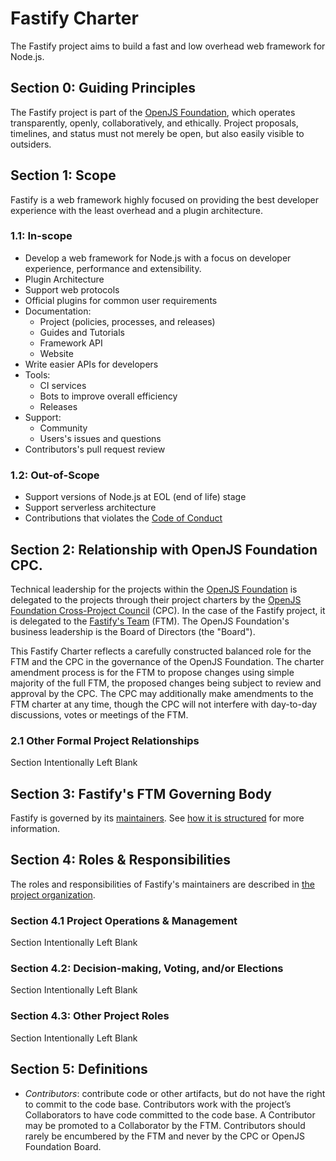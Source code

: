 # Fastify Charter

The Fastify project aims to build a fast and low overhead web framework for Node.js.


## Section 0: Guiding Principles

The Fastify project is part of the [OpenJS Foundation][openjs foundation], which operates transparently, openly, collaboratively, and ethically. Project proposals, timelines, and status must not merely be open, but also easily visible to outsiders.


## Section 1: Scope

Fastify is a web framework highly focused on providing the best developer experience with the least overhead and a plugin architecture.

### 1.1: In-scope

+ Develop a web framework for Node.js with a focus on developer experience, performance and extensibility.
+ Plugin Architecture
+ Support web protocols
+ Official plugins for common user requirements
+ Documentation:
  + Project (policies, processes, and releases)
  + Guides and Tutorials
  + Framework API
  + Website
+ Write easier APIs for developers
+ Tools:
  + CI services
  + Bots to improve overall efficiency
  + Releases
+ Support:
  + Community
  + Users's issues and questions
+ Contributors's pull request review

### 1.2: Out-of-Scope

+ Support versions of Node.js at EOL (end of life) stage
+ Support serverless architecture
+ Contributions that violates the [Code of Conduct](CODE_OF_CONDUCT.md)


## Section 2: Relationship with OpenJS Foundation CPC.

Technical leadership for the projects within the [OpenJS Foundation][openjs foundation] is delegated to the projects through their project charters by the [OpenJS Foundation Cross-Project Council](https://openjsf.org/about/governance/) (CPC). In the case of the Fastify project, it is delegated to the [Fastify's Team](README.md#team) (FTM). The OpenJS Foundation's business leadership is the Board of Directors (the "Board").

This Fastify Charter reflects a carefully constructed balanced role for the FTM and the CPC in the governance of the OpenJS Foundation. The charter amendment process is for the FTM to propose changes using simple majority of the full FTM, the proposed changes being subject to review and approval by the CPC. The CPC may additionally make amendments to the FTM charter at any time, though the CPC will not interfere with day-to-day discussions, votes or meetings of the FTM.


### 2.1 Other Formal Project Relationships

Section Intentionally Left Blank


## Section 3: Fastify's FTM Governing Body

Fastify is governed by its [maintainers](README.md#team). See [how it is structured](CONTRIBUTING.md#fastify-organization-structure) for more information.


## Section 4: Roles & Responsibilities 

The roles and responsibilities of Fastify's maintainers are described in [the project organization](CONTRIBUTING.md#fastify-organization-structure).

### Section 4.1 Project Operations & Management

Section Intentionally Left Blank

### Section 4.2: Decision-making, Voting, and/or Elections

Section Intentionally Left Blank

### Section 4.3: Other Project Roles

Section Intentionally Left Blank

## Section 5: Definitions

+ *Contributors*: contribute code or other artifacts, but do not have the right to commit to the code base. Contributors work with the project’s Collaborators to have code committed to the code base. A Contributor may be promoted to a Collaborator by the FTM. Contributors should rarely be encumbered by the FTM and never by the CPC or OpenJS Foundation Board.

[openjs foundation]: https://openjsf.org
